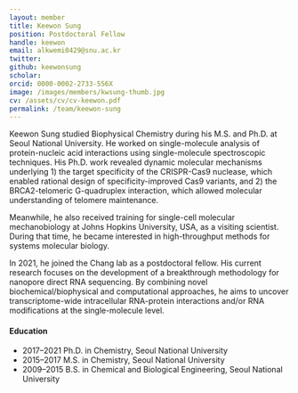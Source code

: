 ```yaml
---
layout: member
title: Keewon Sung
position: Postdoctoral Fellow
handle: keewon
email: alkwemi0429@snu.ac.kr
twitter: 
github: keewonsung
scholar: 
orcid: 0000-0002-2733-556X
image: /images/members/kwsung-thumb.jpg
cv: /assets/cv/cv-keewon.pdf
permalink: /team/keewon-sung
---
```


Keewon Sung studied Biophysical Chemistry during his M.S. and Ph.D. at Seoul 
National University. He worked on single-molecule analysis of protein-nucleic 
acid interactions using single-molecule spectroscopic techniques. His Ph.D. work 
revealed dynamic molecular mechanisms underlying 1) the target specificity of the
CRISPR-Cas9 nuclease, which enabled rational design of specificity-improved Cas9 
variants, and 2) the BRCA2-telomeric G-quadruplex interaction, which allowed 
molecular understanding of telomere maintenance. 

Meanwhile, he also received training for single-cell molecular mechanobiology at 
Johns Hopkins University, USA, as a visiting scientist. During that time, he 
became interested in high-throughput methods for systems molecular biology.

In 2021, he joined the Chang lab as a postdoctoral fellow. His current research
focuses on the development of a breakthrough methodology for nanopore direct RNA
sequencing. By combining novel biochemical/biophysical and computational approaches, 
he aims to uncover transcriptome-wide intracellular RNA-protein interactions and/or 
RNA modifications at the single-molecule level. 

#### Education

<ul class="chronological">
  <li><span>2017–2021</span> Ph.D. in Chemistry, Seoul National University</li>
  <li><span>2015–2017</span> M.S. in Chemistry, Seoul National University</li>  
  <li><span>2009–2015</span> B.S. in Chemical and Biological Engineering, Seoul National University</li>
</ul>
